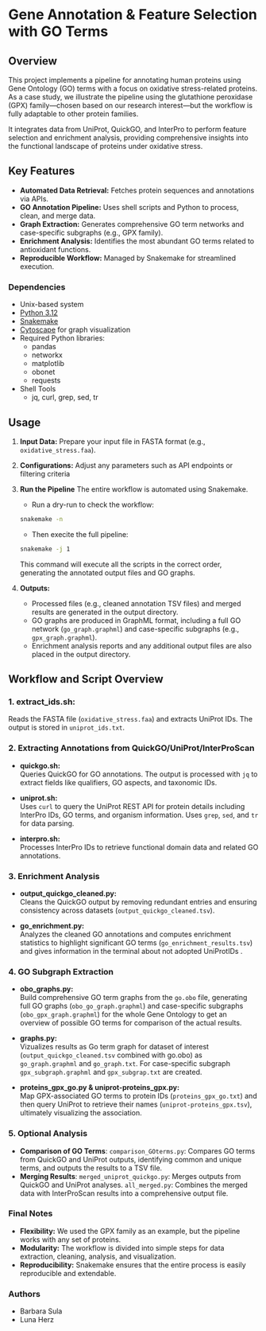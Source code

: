 # Gene Annotation & Feature Selection with GO Terms

## Overview
This project implements a pipeline for annotating human proteins using Gene Ontology (GO) terms with a focus on oxidative stress-related proteins. As a case study, we illustrate the pipeline using the glutathione peroxidase (GPX) family—chosen based on our research interest—but the workflow is fully adaptable to other protein families.

It integrates data from UniProt, QuickGO, and InterPro to perform feature selection and enrichment analysis, providing comprehensive insights into the functional landscape of proteins under oxidative stress.

## Key Features 
- **Automated Data Retrieval:** Fetches protein sequences and annotations via APIs.
- **GO Annotation Pipeline:** Uses shell scripts and Python to process, clean, and merge data.
- **Graph Extraction:** Generates comprehensive GO term networks and case-specific subgraphs (e.g., GPX family).
- **Enrichment Analysis:** Identifies the most abundant GO terms related to antioxidant functions.
- **Reproducible Workflow:** Managed by Snakemake for streamlined execution.

### Dependencies
- Unix-based system
- [Python 3.12](https://www.python.org/downloads/)
- [Snakemake](https://snakemake.readthedocs.io/en/stable/)
- [Cytoscape](https://cytoscape.org/) for graph visualization
- Required Python libraries:
  - pandas
  - networkx
  - matplotlib
  - obonet
  - requests
- Shell Tools
  - jq, curl, grep, sed, tr 

## Usage 
1. **Input Data:** Prepare your input file in FASTA format (e.g., `oxidative_stress.faa`).
2. **Configurations:** Adjust any parameters such as API endpoints or filtering criteria
3. **Run the Pipeline**
    The entire workflow is automated using Snakemake.
    - Run a dry-run to check the workflow:
    ```bash
    snakemake -n 
    ```
    - Then execite the full pipeline: 
    ```bash
    snakemake -j 1 
    ```
    This command will execute all the scripts in the correct order, generating the annotated output files and GO graphs.
   
4. **Outputs:**
   - Processed files (e.g., cleaned annotation TSV files) and merged results are generated in the output directory.
   - GO graphs are produced in GraphML format, including a full GO network (`go_graph.graphml`) and case-specific subgraphs (e.g., `gpx_graph.graphml`).
   - Enrichment analysis reports and any additional output files are also placed in the output directory.
  
## Workflow and Script Overview 
### 1. **extract_ids.sh:**  
  Reads the FASTA file (`oxidative_stress.faa`) and extracts UniProt IDs. The output is stored in `uniprot_ids.txt`.
  
### 2. Extracting Annotations from QuickGO/UniProt/InterProScan 
- **quickgo.sh:**  
  Queries QuickGO for GO annotations. The output is processed with `jq` to extract fields like qualifiers, GO aspects, and taxonomic IDs.

- **uniprot.sh:**  
  Uses `curl` to query the UniProt REST API for protein details including InterPro IDs, GO terms, and organism information. Uses `grep`, `sed`, and `tr` for data parsing.

- **interpro.sh:**  
  Processes InterPro IDs to retrieve functional domain data and related GO annotations.

### 3. Enrichment Analysis 
- **output_quickgo_cleaned.py:**  
  Cleans the QuickGO output by removing redundant entries and ensuring consistency across datasets (`output_quickgo_cleaned.tsv`).

- **go_enrichment.py:**  
  Analyzes the cleaned GO annotations and computes enrichment statistics to highlight significant GO terms (`go_enrichment_results.tsv`) and gives information in the terminal about not adopted UniProtIDs .

### 4. GO Subgraph Extraction 
- **obo_graphs.py:**  
  Build comprehensive GO term graphs from the `go.obo` file, generating full GO graphs (`obo_go_graph.graphml`) and case-specific subgraphs (`obo_gpx_graph.graphml`) for the whole Gene Ontology to get an overview of possible GO terms for comparison of the actual results.

- **graphs.py:**  
  Vizualizes results as Go term graph for dataset of interest (`output_quickgo_cleaned.tsv` combined with go.obo) as `go_graph.graphml` and `go_graph.txt`. For case-specific subgraph `gpx_subgraph.graphml` and `gpx_subgrap.txt` are created.

- **proteins_gpx_go.py & uniprot-proteins_gpx.py:**  
  Map GPX-associated GO terms to protein IDs (`proteins_gpx_go.txt`) and then query UniProt to retrieve their names (`uniprot-proteins_gpx.tsv`), ultimately visualizing the association.

### 5. Optional Analysis
- **Comparison of GO Terms**:
    `comparison_GOterms.py`: Compares GO terms from QuickGO and UniProt outputs, identifying common and unique terms, and outputs the results to a TSV file.
- **Merging Results**:
    `merged_uniprot_quickgo.py`: Merges outputs from QuickGO and UniProt analyses.
    `all_merged.py`: Combines the merged data with InterProScan results into a comprehensive output file.

### Final Notes

- **Flexibility:** We used the GPX family as an example, but the pipeline works with any set of proteins.
- **Modularity:** The workflow is divided into simple steps for data extraction, cleaning, analysis, and visualization.
- **Reproducibility:** Snakemake ensures that the entire process is easily reproducible and extendable.

### Authors
- Barbara Sula
- Luna Herz


